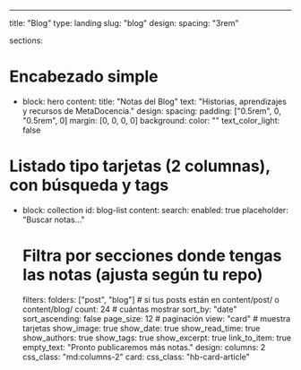 ---
title: "Blog"
type: landing
slug: "blog"
design:
  spacing: "3rem"

sections:
  # Encabezado simple
  - block: hero
    content:
      title: "Notas del Blog"
      text: "Historias, aprendizajes y recursos de MetaDocencia."
    design:
      spacing:
        padding: ["0.5rem", 0, "0.5rem", 0]
        margin: [0, 0, 0, 0]
      background:
        color: ""
      text_color_light: false

  # Listado tipo tarjetas (2 columnas), con búsqueda y tags
  - block: collection
    id: blog-list
    content:
      search:
        enabled: true
        placeholder: "Buscar notas…"
      # Filtra por secciones donde tengas las notas (ajusta según tu repo)
      filters:
        folders: ["post", "blog"]   # si tus posts están en content/post/ o content/blog/
      count: 24                      # cuántas mostrar
      sort_by: "date"
      sort_ascending: false
      page_size: 12                  # paginación
      view: "card"                   # muestra tarjetas
      show_image: true
      show_date: true
      show_read_time: true
      show_authors: true
      show_tags: true
      show_excerpt: true
      link_to_item: true
      empty_text: "Pronto publicaremos más notas."
    design:
      columns: 2
      css_class: "md:columns-2"
      card:
        css_class: "hb-card-article"
